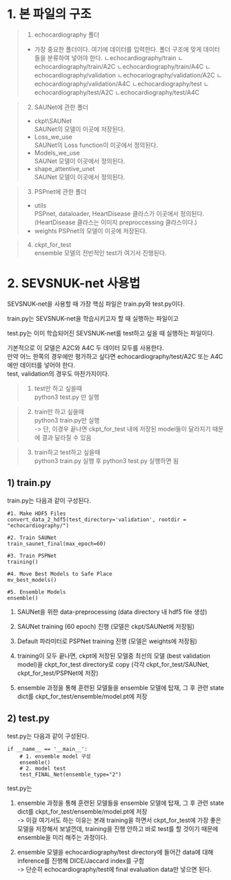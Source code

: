 # 1. 본 파일의 구조
> 1. echocardiography 폴더  
> + 가장 중요한 폴더이다. 여기에 데이터를 입력한다. 폴더 구조에 맞게 데이터들을 분류하여 넣어야 한다.
ㄴechocardiography/train
  ㄴechocardiography/train/A2C
  ㄴechocardiography/train/A4C
ㄴechocardiography/validation
  ㄴechocariography/validation/A2C
  ㄴechocardiography/validation/A4C
ㄴechocardiography/test
  ㄴechocardiography/test/A2C
  ㄴechocardiography/test/A4C

> 2. SAUNet에 관한 폴더  
> + ckpt\SAUNet  
SAUNet의 모델이 이곳에 저장된다.
> + Loss_we_use  
SAUNet의 Loss function이 이곳에서 정의된다.
> + Models_we_use  
SAUNet 모델이 이곳에서 정의된다.
> + shape_attentive_unet  
SAUNet 모델이 이곳에서 정의된다.

> 3. PSPnet에 관한 폴더  
> + utils  
PSPnet, dataloader, HeartDisease 클라스가 이곳에서 정의된다.  
(HeartDisease 클라스는 이미지 preproccessing 클라스이다.)
> + weights
PSPnet의 모델이 이곳에 저장된다.

> 4. ckpt_for_test  
ensemble 모델의 전반적인 test가 여기서 진행된다.




# 2. SEVSNUK-net 사용법
SEVSNUK-net을 사용할 때 가장 핵심 파일은 train.py와 test.py이다.

train.py는 SEVSNUK-net을 학습시키고자 할 때 실행하는 파일이고

test.py는 이미 학습되어진 SEVSNUK-net를 test하고 싶을 때 실행하는 파일이다.

기본적으로 이 모델은 A2C와 A4C 두 데이터 모두를 사용한다.  
만약 어느 한쪽의 경우에만 평가하고 싶다면 echocardiography/test/A2C 또는 A4C에만 데이터를 넣어야 한다.  
test, validation의 경우도 마찬가지이다. 

> 1. test만 하고 싶을때  
python3 test.py 만 실행  

> 2. train만 하고 싶을때  
python3 train.py만 실행  
-> 단, 이경우 끝나면 ckpt_for_test 내에 저장된 model들이 달라지기 때문에 결과 달라질 수 있음

> 3. train하고 test하고 싶을때  
python3 train.py  실행 후 python3 test.py 실행하면 됨

## 1) train.py
train.py는 다음과 같이 구성된다.

    #1. Make HDF5 Files
    convert_data_2_hdf5(test_directory='validation', rootdir = "echocardiography/")

    #2. Train SAUNet
    train_saunet_final(max_epoch=60)

    #3. Train PSPNet
    training()

    #4. Move Best Models to Safe Place
    mv_best_models()

    #5. Ensemble Models
    ensemble()

1. SAUNet을 위한 data-preprocessing (data directory 내 hdf5 file 생성)

2. SAUNet training (60 epoch) 진행 (모델은 ckpt/SAUNet에 저장됨)

3. Default 파라미터로 PSPNet training 진행 (모델은 weights에 저장됨)

4. training이 모두 끝나면, ckpt에 저장된 모델중 최선의 모델 (best validation model)을 ckpt_for_test directory로 copy
(각각 ckpt_for_test/SAUNet, ckpt_for_test/PSPNet에 저장)

5. ensemble 과정을 통해 훈련된 모델들을 ensemble 모델에 탑재, 그 후 관련 state dict를 ckpt_for_test/ensemble/model.pt에 저장

## 2) test.py
test.py는 다음과 같이 구성된다.

    if __name__ == '__main__':
        # 1. ensemble model 구성
        ensemble()
        # 2. model test
        test_FINAL_Net(ensemble_type="2")

test.py는
1. ensemble 과정을 통해 훈련된 모델들을 ensemble 모델에 탑재, 그 후 관련 state dict를 ckpt_for_test/ensemble/model.pt에 저장  
-> 이걸 여기서도 하는 이유는 본래 training을 하면서 ckpt_for_test에 가장 좋은 모델을 저장해서 보낼껀데, training을 진행 안하고 바로 test를 할 것이기 때문에 ensemble을 미리 해주는 과정이다.

2. ensemble 모델을 echocardiography/test directory에 들어간 data에 대해 inference를 진행해 DICE/Jaccard index를 구함   
-> 단순히 echocardiography/test에 final evaluation data만 넣으면 된다.